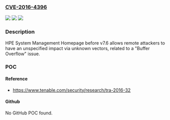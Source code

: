 ### [CVE-2016-4396](https://cve.mitre.org/cgi-bin/cvename.cgi?name=CVE-2016-4396)
![](https://img.shields.io/static/v1?label=Product&message=HPE%20System%20Management%20Homepage%20before%20v7.6&color=blue)
![](https://img.shields.io/static/v1?label=Version&message=n%2Fa&color=blue)
![](https://img.shields.io/static/v1?label=Vulnerability&message=Buffer%20Overflow&color=brighgreen)

### Description

HPE System Management Homepage before v7.6 allows remote attackers to have an unspecified impact via unknown vectors, related to a "Buffer Overflow" issue.

### POC

#### Reference
- https://www.tenable.com/security/research/tra-2016-32

#### Github
No GitHub POC found.

